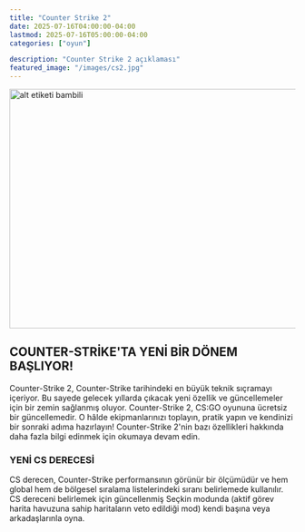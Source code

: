 ```yaml
---
title: "Counter Strike 2"
date: 2025-07-16T04:00:00-04:00
lastmod: 2025-07-16T05:00:00-04:00
categories: ["oyun"]

description: "Counter Strike 2 açıklaması"
featured_image: "/images/cs2.jpg"
---
```


<img alt="alt etiketi bambili" src="/images/cs2.jpg" width="750"  height="422" >
 <h2>COUNTER-STRİKE'TA YENİ BİR DÖNEM BAŞLIYOR!</h2>

Counter-Strike 2, Counter-Strike tarihindeki en büyük teknik sıçramayı içeriyor. Bu sayede gelecek yıllarda çıkacak yeni özellik ve güncellemeler için bir zemin sağlanmış oluyor.
Counter-Strike 2, CS:GO oyununa ücretsiz bir güncellemedir. O hâlde ekipmanlarınızı toplayın, pratik yapın ve kendinizi bir sonraki adıma hazırlayın!
Counter-Strike 2'nin bazı özellikleri hakkında daha fazla bilgi edinmek için okumaya devam edin.
   
 

<h3>YENİ CS DERECESİ</h3>

CS derecen, Counter-Strike performansının görünür bir ölçümüdür ve hem global hem de bölgesel sıralama listelerindeki sıranı belirlemede kullanılır. CS dereceni belirlemek için güncellenmiş Seçkin modunda (aktif görev harita havuzuna sahip haritaların veto edildiği mod) kendi başına veya arkadaşlarınla oyna.